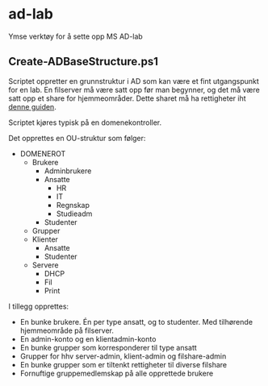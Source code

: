 # ad-lab
Ymse verktøy for å sette opp MS AD-lab

## Create-ADBaseStructure.ps1
Scriptet oppretter en grunnstruktur i AD som kan være et fint utgangspunkt for en lab. En filserver må være satt opp før man begynner, og det må være satt opp et share for hjemmeområder.
Dette sharet må ha rettigheter iht [denne guiden](https://learn.microsoft.com/en-us/archive/blogs/migreene/ntfs-permissions-for-redirected-folders-or-home-directories).

Scriptet kjøres typisk på en domenekontroller.

Det opprettes en OU-struktur som følger:

* DOMENEROT
  * Brukere
    * Adminbrukere
    * Ansatte
      * HR
      * IT
      * Regnskap
      * Studieadm
    * Studenter
  * Grupper
  * Klienter
    * Ansatte
    * Studenter
  * Servere
    * DHCP
    * Fil
    * Print

I tillegg opprettes:
* En bunke brukere. Én per type ansatt, og to studenter. Med tilhørende hjemmeområde på filserver.
* En admin-konto og en klientadmin-konto
* En bunke grupper som korresponderer til type ansatt
* Grupper for hhv server-admin, klient-admin og filshare-admin
* En bunke grupper som er tiltenkt rettigheter til diverse filshare
* Fornuftige gruppemedlemskap på alle opprettede brukere
